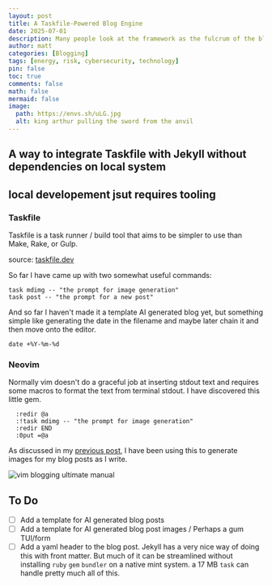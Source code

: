 ```yaml
---
layout: post
title: A Taskfile-Powered Blog Engine
date: 2025-07-01 
description: Many people look at the framework as the fulcrum of the blog. I believe that its the tooling that makes a blog both fun to read and write 
author: matt
categories: [Blogging]
tags: [energy, risk, cybersecurity, technology]
pin: false
toc: true
comments: false
math: false
mermaid: false
image:
  path: https://envs.sh/uLG.jpg
  alt: king arthur pulling the sword from the anvil
---
```


## A way to integrate Taskfile with Jekyll without dependencies on local system

## local developement jsut requires tooling

### Taskfile

Taskfile is a task runner / build tool that aims to be simpler to use than Make, Rake, or Gulp.

source: [taskfile.dev](https://taskfile.dev)

So far I have came up with two somewhat useful commands:

```console
task mdimg -- "the prompt for image generation"
task post -- "the prompt for a new post"
```

And so far I haven't made it a template AI generated blog yet, but something simple like generating the date in the filename and maybe later chain it and then move onto the editor.

```console
date +%Y-%m-%d
```

### Neovim
Normally vim doesn't do a graceful job at inserting stdout text and requires some macros to format the text from terminal stdout. I have discovered this little gem.

```console
  :redir @a
  :!task mdimg -- "the prompt for image generation" 
  :redir END
  :0put =@a
```
As discussed in my [previous post](./-scripts-for-ai-slop-blog-machine), I have been using this to generate images for my blog posts as I write.

![vim blogging ultimate manual](https://envs.sh/uLL.jpg)

## To Do

- [ ] Add a template for AI generated blog posts
- [ ] Add a template for AI generated blog post images / Perhaps a gum TUI/form
- [ ] Add a yaml header to the blog post. Jekyll has a very nice way of doing this with front matter. But much of it can be streamlined without installing `ruby` `gem` `bundler` on a native mint system. a 17 MB `task` can handle pretty much all of this.
